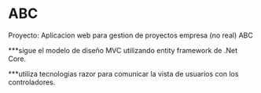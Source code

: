 # ABC
Proyecto: Aplicacion web para gestion de proyectos empresa (no real) ABC

***sigue el modelo de diseño MVC utilizando entity framework de .Net Core.

***utiliza tecnologias razor para comunicar la vista de usuarios con los controladores.
